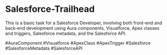 # Salesforce-Trailhead

This is a basic task for a Salesforce Developer, involving both front-end and back-end development using Aura components, Visualforce, Apex classes and triggers, Salesforce metadata, and the Salesforce API.


#AuraComponent #Visualforce #ApexClass #ApexTrigger #Salesforce #SalesforceMetadata #SalesforceAPI 
